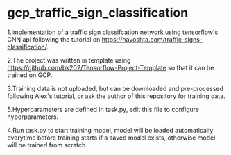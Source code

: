 # gcp_traffic_sign_classification

1.Implementation of a traffic sign classifcation network using tensorflow's CNN api following the tutorial on https://navoshta.com/traffic-signs-classification/.

2.The project was written in template using https://github.com/bk202/Tensorflow-Project-Template so that it can be trained on GCP.

3.Training data is not uploaded, but can be downloaded and pre-processed following Alex's tutorial, or ask the author of this repository for training data.

5.Hyperparameters are defined in task.py, edit this file to configure hyperparameters.

4.Run task.py to start training model, model will be loaded automatically everytime before training starts if a saved model exists, otherwise model will be trained from scratch.

